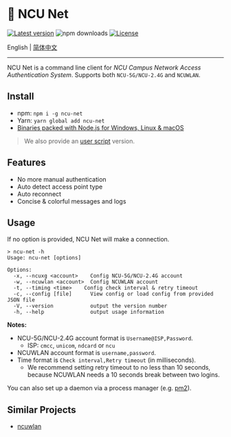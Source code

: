 # 📶 NCU Net

[![Latest version](https://img.shields.io/npm/v/ncu-net.svg)](https://npm.im/ncu-net)
![npm downloads](https://img.shields.io/npm/dt/ncu-net.svg)
[![License](https://img.shields.io/github/license/kidonng/ncu-net.svg)](LICENSE)

English | [简体中文](README-zh-CN.md)

---

NCU Net is a command line client for _NCU Campus Network Access Authentication System_. Supports both `NCU-5G/NCU-2.4G` and `NCUWLAN`.

## Install

- npm: `npm i -g ncu-net`
- Yarn: `yarn global add ncu-net`
- [Binaries packed with Node.js for Windows, Linux & macOS](../../releases)

> We also provide an [user script](https://github.com/kidonng/cherry/tree/master/scripts#ncu-net) version.

## Features

- No more manual authentication
- Auto detect access point type
- Auto reconnect
- Concise & colorful messages and logs

## Usage

If no option is provided, NCU Net will make a connection.

```
> ncu-net -h
Usage: ncu-net [options]

Options:
  -x, --ncuxg <account>    Config NCU-5G/NCU-2.4G account
  -w, --ncuwlan <account>  Config NCUWLAN account
  -t, --timing <time>    Config check interval & retry timeout
  -c, --config [file]      View config or load config from provided JSON file
  -V, --version            output the version number
  -h, --help               output usage information
```

**Notes:**

- NCU-5G/NCU-2.4G account format is `Username@ISP,Password`.
  - ISP: `cmcc`, `unicom`, `ndcard` or `ncu`
- NCUWLAN account format is `username,password`.
- Time format is `Check interval,Retry timeout` (in milliseconds).
  - We recommend setting retry timeout to no less than 10 seconds, because NCUWLAN needs a 10 seconds break between two logins.

You can also set up a daemon via a process manager (e.g. [pm2](https://github.com/Unitech/pm2)).

## Similar Projects

- [ncuwlan](https://github.com/maoyuqing/ncuwlan)

